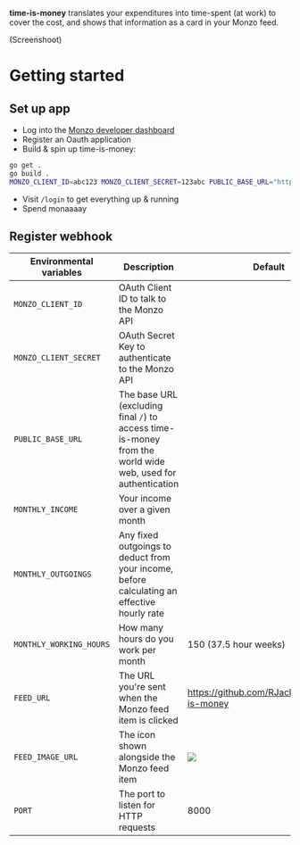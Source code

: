**time-is-money** translates your expenditures into time-spent (at work) to cover the cost, and shows that information as a card in your Monzo feed.

(Screenshoot)

# Getting started

## Set up app

- Log into the [Monzo developer dashboard](https://developers.monzo.com)
- Register an Oauth application
- Build & spin up time-is-money:

```bash
go get .
go build .
MONZO_CLIENT_ID=abc123 MONZO_CLIENT_SECRET=123abc PUBLIC_BASE_URL="http://localhost:8000" MONTHLY_INCOME=1234 MONTHLY_OUTGOINGS=123 time-is-money
```

- Visit `/login` to get everything up & running
- Spend monaaaay

## Register webhook

| Environmental variables | Description                                                                                                 | Default                                                                                                   |
| ----------------------- | ----------------------------------------------------------------------------------------------------------- | --------------------------------------------------------------------------------------------------------- |
| `MONZO_CLIENT_ID`       | OAuth Client ID to talk to the Monzo API                                                                    |                                                                                                           |
| `MONZO_CLIENT_SECRET`   | OAuth Secret Key to authenticate to the Monzo API                                                           |                                                                                                           |
| `PUBLIC_BASE_URL`       | The base URL (excluding final `/`) to access time-is-money from the world wide web, used for authentication |                                                                                                           |
| `MONTHLY_INCOME`        | Your income over a given month                                                                              |                                                                                                           |
| `MONTHLY_OUTGOINGS`     | Any fixed outgoings to deduct from your income, before calculating an effective hourly rate                 |                                                                                                           |
| `MONTHLY_WORKING_HOURS` | How many hours do you work per month                                                                        | 150 (37.5 hour weeks)                                                                                     |
| `FEED_URL`              | The URL you're sent when the Monzo feed item is clicked                                                     | https://github.com/RJacksonm1/time-is-money                                                               |
| `FEED_IMAGE_URL`        | The icon shown alongside the Monzo feed item                                                                | ![](https://emojipedia-us.s3.dualstack.us-west-1.amazonaws.com/thumbs/240/apple/155/alarm-clock_23f0.png) |
| `PORT`                  | The port to listen for HTTP requests                                                      | 8000                                                                                                      |
